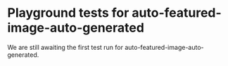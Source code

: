 # Playground tests for auto-featured-image-auto-generated
We are still awaiting the first test run for auto-featured-image-auto-generated.
